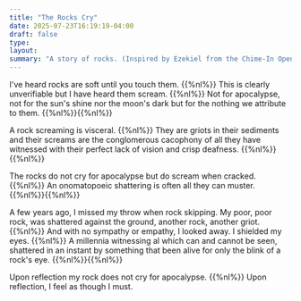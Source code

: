 ```yaml
---
title: "The Rocks Cry"
date: 2025-07-23T16:19:19-04:00
draft: false
type:
layout:
summary: "A story of rocks. (Inspired by Ezekiel from the Chime-In Open Mic. He wrote \"The rocks do not cry for apocalypse.\")"
---
```


I've heard rocks are soft until you touch them.
{{%nl%}}
This is clearly unverifiable but I have heard them scream.
{{%nl%}}
Not for apocalypse, not for the sun's shine nor the moon's dark but for the nothing we attribute to them.
{{%nl%}}{{%nl%}}

A rock screaming is visceral.
{{%nl%}}
They are griots in their sediments and their screams are the conglomerous cacophony of all they have witnessed with their perfect lack of vision and crisp deafness.
{{%nl%}}{{%nl%}}

The rocks do not cry for apocalypse but do scream when cracked.
{{%nl%}}
An onomatopoeic shattering is often all they can muster.
{{%nl%}}{{%nl%}}

A few years ago, I missed my throw when rock skipping.
My poor, poor rock, was shattered against the ground, another rock, another griot.
{{%nl%}}
And with no sympathy or empathy, I looked away. I shielded my eyes.
{{%nl%}}
A millennia witnessing al which can and cannot be seen, shattered in an instant by something that been alive for only the blink of a rock's eye.
{{%nl%}}{{%nl%}}

Upon reflection my rock does not cry for apocalypse.
{{%nl%}}
Upon reflection, I feel as though I must.


